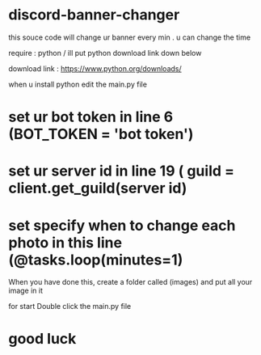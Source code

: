 # discord-banner-changer
this souce code will change ur banner every min . u can change the time

require : python / ill put python download link down below

download link : https://www.python.org/downloads/

when u install python edit the main.py file 

# set ur bot token in line 6 (BOT_TOKEN = 'bot token')

# set ur server id in line 19 ( guild = client.get_guild(server id) 

# set specify when to change each photo in this line (@tasks.loop(minutes=1)

When you have done this, create a folder called (images) and put all your image in it

for start Double click the main.py file

# good luck
